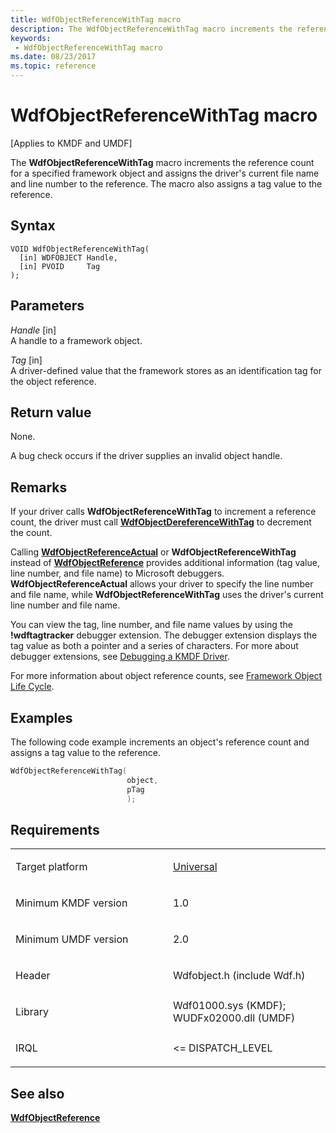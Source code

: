 ```yaml
---
title: WdfObjectReferenceWithTag macro
description: The WdfObjectReferenceWithTag macro increments the reference count for a specified framework object and assigns the driver's current file name and line number to the reference. The macro also assigns a tag value to the reference.
keywords:
 - WdfObjectReferenceWithTag macro
ms.date: 08/23/2017
ms.topic: reference
---
```


# WdfObjectReferenceWithTag macro


\[Applies to KMDF and UMDF\]

The **WdfObjectReferenceWithTag** macro increments the reference count for a specified framework object and assigns the driver's current file name and line number to the reference. The macro also assigns a tag value to the reference.

## Syntax

```ManagedCPlusPlus
VOID WdfObjectReferenceWithTag(
  [in] WDFOBJECT Handle,
  [in] PVOID     Tag
);
```

## Parameters

*Handle* \[in\]  
A handle to a framework object.

*Tag* \[in\]  
A driver-defined value that the framework stores as an identification tag for the object reference.

## Return value

None.

A bug check occurs if the driver supplies an invalid object handle.

## Remarks

If your driver calls **WdfObjectReferenceWithTag** to increment a reference count, the driver must call [**WdfObjectDereferenceWithTag**](wdfobjectdereferencewithtag.md) to decrement the count.

Calling [**WdfObjectReferenceActual**](/windows-hardware/drivers/ddi/wdfobject/nf-wdfobject-wdfobjectreferenceactual) or **WdfObjectReferenceWithTag** instead of [**WdfObjectReference**](wdfobjectreference.md) provides additional information (tag value, line number, and file name) to Microsoft debuggers. **WdfObjectReferenceActual** allows your driver to specify the line number and file name, while **WdfObjectReferenceWithTag** uses the driver's current line number and file name.

You can view the tag, line number, and file name values by using the **!wdftagtracker** debugger extension. The debugger extension displays the tag value as both a pointer and a series of characters. For more about debugger extensions, see [Debugging a KMDF Driver](../debugger/kernel-mode-driver-framework-debugging.md).

For more information about object reference counts, see [Framework Object Life Cycle](./framework-object-life-cycle.md).

## Examples

The following code example increments an object's reference count and assigns a tag value to the reference.

```cpp
WdfObjectReferenceWithTag(
                          object,
                          pTag
                          );
```

## Requirements

<table>
<colgroup>
<col width="50%" />
<col width="50%" />
</colgroup>
<tbody>
<tr class="odd">
<td><p>Target platform</p></td>
<td><a href="https://go.microsoft.com/fwlink/p/?linkid=531356" data-raw-source="[Universal](https://go.microsoft.com/fwlink/p/?linkid=531356)">Universal</a></td>
</tr>
<tr class="even">
<td><p>Minimum KMDF version</p></td>
<td><p>1.0</p></td>
</tr>
<tr class="odd">
<td><p>Minimum UMDF version</p></td>
<td><p>2.0</p></td>
</tr>
<tr class="even">
<td><p>Header</p></td>
<td>Wdfobject.h (include Wdf.h)</td>
</tr>
<tr class="odd">
<td><p>Library</p></td>
<td>Wdf01000.sys (KMDF);
WUDFx02000.dll (UMDF)</td>
</tr>
<tr class="even">
<td><p>IRQL</p></td>
<td><p>&lt;= DISPATCH_LEVEL</p></td>
</tr>
</tbody>
</table>

## See also


[**WdfObjectReference**](wdfobjectreference.md)

 


